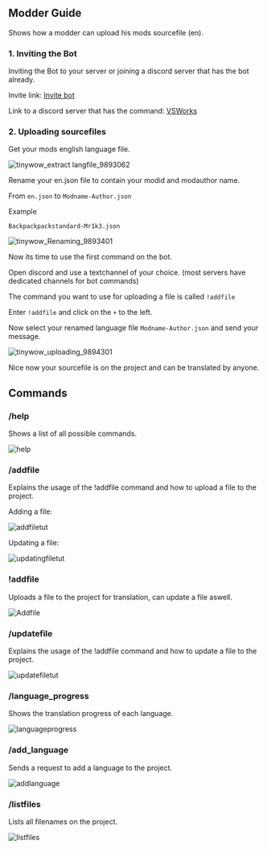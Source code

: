 ## Modder Guide

Shows how a modder can upload his mods sourcefile (en).

### 1. Inviting the Bot

Inviting the Bot to your server or joining a discord server that has the bot already.

Invite link: [Invite bot](https://discord.com/api/oauth2/authorize?client_id=949725454477168661&permissions=140123630656&scope=applications.commands%20bot)

Link to a discord server that has the command: [VSWorks](https://discord.gg/7z5mxQN3sm)

### 2. Uploading sourcefiles

Get your mods english language file.

![tinywow_extract langfile_9893062](https://user-images.githubusercontent.com/100879715/208251715-7efb7c7e-a6c1-4c31-9136-103ac8962b06.gif)

Rename your en.json file to contain your modid and modauthor name.

From `en.json` to `Modname-Author.json`

Example

`Backpackpackstandard-Mr1k3.json`

![tinywow_Renaming_9893401](https://user-images.githubusercontent.com/100879715/208252127-65e68aad-599e-4b37-b861-f505f7cbc9e6.gif)

Now its time to use the first command on the bot.

Open discord and use a textchannel of your choice. (most servers have dedicated channels for bot commands)

The command you want to use for uploading a file is called `!addfile`

Enter `!addfile` and click on the `+` to the left.

Now select your renamed language file `Modname-Author.json` and send your message.

![tinywow_uploading_9894301](https://user-images.githubusercontent.com/100879715/208253233-7ace73e4-0697-4ef9-a8b7-f1139521e66d.gif)

Nice now your sourcefile is on the project and can be translated by anyone.

## Commands

### /help

Shows a list of all possible commands.

![help](https://i.imgur.com/fKKbxeB.png)

### /addfile

Explains the usage of the !addfile command and how to upload a file to the project.

Adding a file:
 
![addfiletut](https://i.imgur.com/BGWvOF7.png)


Updating a file:
 
![updatingfiletut](https://i.imgur.com/odrHsUw.png)

### !addfile

Uploads a file to the project for translation, can update a file aswell.

![Addfile](https://i.imgur.com/JP3CnT3.png)

### /updatefile

Explains the usage of the !addfile command and how to update a file to the project.

![updatefiletut](https://i.imgur.com/emUzByv.png)

### /language_progress

Shows the translation progress of each language.

![languageprogress](https://i.imgur.com/yKuf1Vc.png)

### /add_language

Sends a request to add a language to the project.

![addlanguage](https://i.imgur.com/Yro7d4q.png)

### /listfiles

Lists all filenames on the project.

![listfiles](https://i.imgur.com/PBWWbMm.png)
